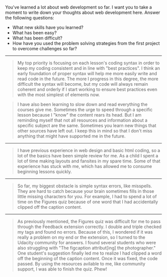 You've learned a lot about web development so far. I want you to take a moment to write down your thoughts about web development here. Answer the following questions:
  * What new skills have you learned?
  * What has been easy?
  * What has been difficult?
  * How have you used the problem solving strategies from the first project to overcome challenges so far?

---

> My top priority is focusing on each lesson's coding syntax in order to keep my coding consistent and in line with "best practices". I think an early foundation of proper syntax will help me more easily write and read code in the future. The more I progress in this degree, the more difficult the syntax will become, but my code will always remain coherent and orderly if I start working to ensure best practices even with the most simplest of elements now.   

> I have also been learning to slow down and read everything the courses give me. Sometimes the urge to speed through a specific lesson because I "know" the content rears its head. But I am reminding myself that not all resources and information about a specific subject are the same. Sometimes you learn new things that other sources have left out. I keep this in mind so that I don't miss anything that might have supported me in the future.
---
> I have previous experience in web design and basic html coding, so a lot of the basics have been simple review for me. As a child I spent a lot of time making layouts and fansites in my spare time. Some of that experience has stuck with me, which has allowed me to consume beginning lessons quickly.
---

> So far, my biggest obstacle is simple syntax errors, like misspells. They are hard to catch because your brain sometimes fills in those little missing characters for you. For example, I had to spend a lot of time on the Figures quiz because of one word that I had accidentally clipped off the caption content. 
---

> As previously mentioned, the Figures quiz was difficult for me to pass through the Feedback extension correctly. I double and triple checked my tags and found no errors. Because of this, I wondered if it was really a problem on my end or the extension, so I turned to the Udacity community for answers. I found several students who were also struggling with "The figcaption attribut[ing] the photographer." One student's suggestion finally led me to realize I had clipped a word off the beginning of the caption content. Once it was fixed, the code passed. By using the resources avilable to me, like community support, I was able to finish the quiz. Phew!   
